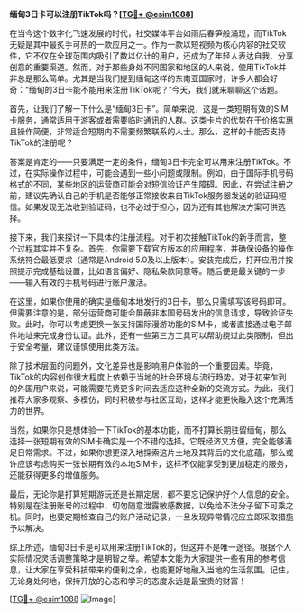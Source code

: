 **缅甸3日卡可以注册TikTok吗？[[TG💪+ @esim1088](https://t.me/s/esim1088)]**

在当今这个数字化飞速发展的时代，社交媒体平台如雨后春笋般涌现，而TikTok无疑是其中最炙手可热的一款应用之一。作为一款以短视频为核心内容的社交软件，它不仅在全球范围内吸引了数以亿计的用户，还成为了年轻人表达自我、分享创意的重要渠道。然而，对于那些身处不同国家和地区的人来说，使用TikTok并非总是那么简单。尤其是当我们提到缅甸这样的东南亚国家时，许多人都会好奇：“缅甸的3日卡能不能用来注册TikTok呢？”今天，我们就来聊聊这个话题。

首先，让我们了解一下什么是“缅甸3日卡”。简单来说，这是一类短期有效的SIM卡服务，通常适用于游客或者需要临时通讯的人群。这类卡片的优势在于价格实惠且操作简便，非常适合短期内不需要频繁联系的人士。那么，这样的卡能否支持TikTok的注册呢？

答案是肯定的——只要满足一定的条件，缅甸3日卡完全可以用来注册TikTok。不过，在实际操作过程中，可能会遇到一些小问题或限制。例如，由于国际手机号码格式的不同，某些地区的运营商可能会对短信验证产生障碍。因此，在尝试注册之前，建议先确认自己的手机是否能够正常接收来自TikTok服务器发送的验证码短信。如果发现无法收到验证码，也不必过于担心，因为还有其他解决方案可供选择。

接下来，我们来探讨一下具体的注册流程。对于初次接触TikTok的新手而言，整个过程其实并不复杂。首先，你需要下载官方版本的应用程序，并确保设备的操作系统符合最低要求（通常是Android 5.0及以上版本）。安装完成后，打开应用并按照提示完成基础设置，比如语言偏好、隐私条款同意等。随后便是最关键的一步——输入有效的手机号码进行账户激活。

在这里，如果你使用的确实是缅甸本地发行的3日卡，那么只需填写该号码即可。但需要注意的是，部分运营商可能会屏蔽非本国号码发出的信息请求，导致验证失败。此时，你可以考虑更换一张支持国际漫游功能的SIM卡，或者直接通过电子邮件地址来完成身份认证。此外，还有一些第三方工具可以帮助绕过此类限制，但出于安全考量，建议谨慎使用此类方法。

除了技术层面的问题外，文化差异也是影响用户体验的一个重要因素。毕竟，TikTok的内容创作很大程度上依赖于当地的社会环境与流行趋势。对于初来乍到的外国用户来说，可能需要花费更多时间去适应这种全新的交流方式。为此，我们推荐大家多观察、多模仿，同时积极参与社区互动，这样才能更快融入这个充满活力的世界。

当然，如果你只是想体验一下TikTok的基本功能，而不打算长期驻留缅甸，那么选择一张短期有效的SIM卡确实是一个不错的选择。它既经济又方便，完全能够满足日常需求。不过，如果你想更深入地探索这片土地及其背后的文化底蕴，那么或许应该考虑购买一张长期有效的本地SIM卡，这样不仅能享受到更加稳定的服务，还能获得更多的增值服务。

最后，无论你是打算短期游玩还是长期定居，都不要忘记保护好个人信息的安全。特别是在注册账号的过程中，切勿随意泄露敏感数据，以免给不法分子留下可乘之机。同时，也要定期检查自己的账户活动记录，一旦发现异常情况应立即采取措施予以解决。

综上所述，缅甸3日卡是可以用来注册TikTok的，但这并不是唯一途径。根据个人实际情况灵活调整策略才是明智之举。希望本文能为大家提供一些有用的参考信息，让大家在享受科技带来的便利之余，也能更好地融入当地的生活氛围。记住，无论身处何地，保持开放的心态和学习的态度永远是最宝贵的财富！

[[TG💪+ @esim1088](https://t.me/s/esim1088) ![Image](https://i.postimg.cc/4NQfJmqS/Snipaste-2025-05-13-00-14-12.png)]